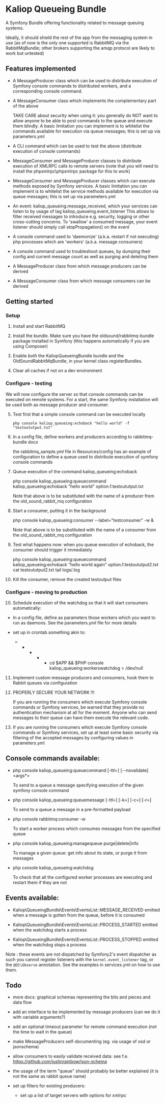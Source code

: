 # Kaliop Queueing Bundle

A Symfony Bundle offering functionality related to message queuing systems.

Ideally, it should shield the rest of the app from the messaging system in use
(as of now is the only one supported is RabbitMQ via the RabbitMqBundle;
other brokers supporting the amqp protocol are likely to work but untested)


## Features implemented

* A MessageProducer class which can be used to distribute execution of Symfony console commands
  to distributed workers, and a corresponding console command.

* A MessageConsumer class which implements the complementary part of the above

    TAKE CARE about security when using it: you generally do NOT want to allow anyone to be able to post commands to the
    queue and execute them blindly.
    A basic limitation you can implement is to whitelist the commands available for execution via queue messages; this
    is set up via parameters.yml

* A CLI command which can be used to test the above (distribute execution of console commands)

* MessageConsumer and MessageProducer classes to distribute execution of XMLRPC calls to remote servers
    (note that you will need to install the phpxmlrpc\phpxmlrpc package for this to work)

* MessageConsumer and MessageProducer classes which can execute methods exposed by Symfony services.
    A basic limitation you can implement is to whitelist the service methods  available for execution via queue messages;
    this is set up via parameters.yml    

* An event: kaliop_queueing.message_received, which your services can listen to by usage of tag kaliop_queueing.event_listener
    This allows to filter received messages to introduce e.g. security, logging or other cross-cutting concerns.
    To 'swallow' a consumed message, your event listener should simply call stopPropagation() on the event 
    
* A console command used to 'daemonize' (a.k.a. restart if not executing) php processes which are 'workers' (a.k.a.
    message consumers)

* A console command used to troubleshoot queues, by dumping their config and current message count as well as purging
  and deleting them

* A MessageProducer class from which message producers can be derived

* A MessageConsumer class from which message consumers can be derived


## Getting started

### Setup

1. Install and start RabbitMQ

2. Install the bundle.
    Make sure you have the oldsound/rabbitmq-bundle package installed in Symfony
    (this happens automatically if you are using Composer)

3. Enable *both* the KaliopQueueingBundle bundle and the OldSoundRabbitMqBundle, in your kernel class registerBundles.    

4. Clear all caches if not on a dev environment

### Configure - testing

We will now configure the server so that console commands can be executed on remote systems.
For a start, the same Symfony installation will be used both as message producer and consumer.

5. Test first that a simple console command can be executed locally 

       php console kaliop_queueing:echoback "hello world" -f "testoututput.txt" 
     
6. In a config file, define workers and producers according to rabbitmq-bundle docs

    the rabbitmq_sample.yml file in Resources/config has an example of configuration to define a queue used to
    distribute execution of symfony console commands

7. Queue execution of the command kaliop_queueing:echoback

      php console kaliop_queueing:queuecommand <queue> kaliop_queueing:echoback "hello world" option.f.testoututput.txt

    Note that <queue> above is to be substituted with the name of a producer from the old_sound_rabbit_mq configuration 
    
7. Start a consumer, putting it in the background

      php console kaliop_queueing:consumer <queue> --label="testconsumer" -w &

    Note that <queue> above is to be substituted with the name of a consumer from the old_sound_rabbit_mq configuration 

8. Test what happens now: when you queue execution of echoback, the consumer should trigger it immediately

    php console kaliop_queueing:queuecommand <queue> kaliop_queueing:echoback "hello world again" option.f.testoututput2.txt
    cat testoututput2.txt
    tail logs/<env>.log

9. Kill the consumer, remove the created testoutput files

### Configure - moving to production

10. Schedule execution of the watchdog so that it will start consumers automatically:

   - In a config file, define as parameters those workers which you want to run as daemons.
     See the parameters.yml file for more details

   - set up in crontab something akin to:

     * * * * * cd $APP && $PHP console kaliop_queueing:workerswatchdog > /dev/null

11. Implement custom message producers and consumers, hook them to Rabbit queues via configuration

12. PROPERLY SECURE YOUR NETWORK !!!

    If you are running the consumers which execute Symfony console commands or Symfony services, be warned that they
    provide no authentication mechanism at all for the moment.
    Anyone who can send messages to their queue can have them execute the relevant code. 

13. If you are running the consumers which execute Symfony console commands or Symfony services, set up at least some
    basic security via filtering of the accepted messages by configuring values in parameters.yml


## Console commands available:

* php console kaliop_queueing:queuecommand [-ttl=<secs>] [--novalidate] <producer> <command> <args*>

    To send to a queue a message specifying execution of the given symfony console command

* php console kaliop_queueing:queuemessage [-ttl=<secs>] [-k=<routing key>] [-c=<content-type>] [-r=<repeat>] <producer> <body>

    To send to a queue a message in a pre-formatted payload

* php console rabbitmq:consumer -w <consumer>

    To start a worker process which consumes messages from the specified queue

* php console kaliop_queueing:managequeue purge|delete|info <producer>

    To manage a given queue: get info about its state, or purge it from messages

* php console kaliop_queueing:watchdog

    To check that all the configured worker processes are executing and restart them if they are not


## Events available:

* Kaliop\QueueingBundle\Events\EventsList::MESSAGE_RECEIVED emitted when a message is gotten from the queue, before it is consumed

* Kaliop\QueueingBundle\Events\EventsList::PROCESS_STARTED emitted when the watchdog starts a process

* Kaliop\QueueingBundle\Events\EventsList::PROCESS_STOPPED emitted when the watchdog stops a process

Note : these events are not dispatched by Symfony2's event dispatcher as such you cannot register listeners with the
``kernel.event_listener`` tag, or the ``@DI\Observe`` annotation. See the examples in services.yml on how to use them.


## Todo

* more docs: graphical schemas representing the bits and pieces and data flow

* add an interface to be implemented by message producers (can we do it with variable arguments?)

* add an optional timeout parameter for remote command execution (not the time to wait in the queue)

* make MessageProducers self-documenting (eg. via usage of xsd or jsonschema)

* allow consumers to easily validate received data: see f.e. https://github.com/justinrainbow/json-schema

* the usage of the term "queue" should probably be better explained (it is not the same as rabbit queue name)

* set up filters for existing producers:
    - set up a list of target servers with options for xmlrpc
